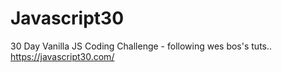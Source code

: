 # Javascript30
30 Day Vanilla JS Coding Challenge - following wes bos's tuts.. https://javascript30.com/

